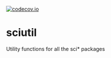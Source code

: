 [![codecov.io](https://codecov.io/github/ArianeMora/sciutil/coverage.svg?branch=master)](https://codecov.io/github/ArianeMora/sciutil?branch=master)

# sciutil
Utility functions for all the sci* packages
